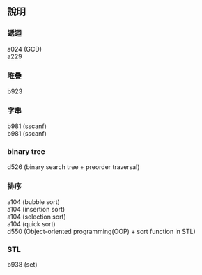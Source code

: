 ﻿## 說明

### 遞迴  
a024 (GCD)  
a229  


### 堆疊
b923  


### 字串
b981 (sscanf)  
b981 (sscanf)  


### binary tree
d526 (binary search tree + preorder traversal)  


### 排序
a104 (bubble sort)  
a104 (insertion sort)  
a104 (selection sort)  
a104 (quick sort)  
d550 (Object-oriented programming(OOP) + sort function in STL)  


### STL
b938 (set)  
